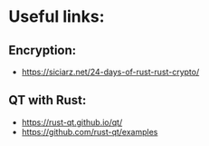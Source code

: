 # Useful links:

## Encryption:
- https://siciarz.net/24-days-of-rust-rust-crypto/


## QT with Rust:
- https://rust-qt.github.io/qt/
- https://github.com/rust-qt/examples
